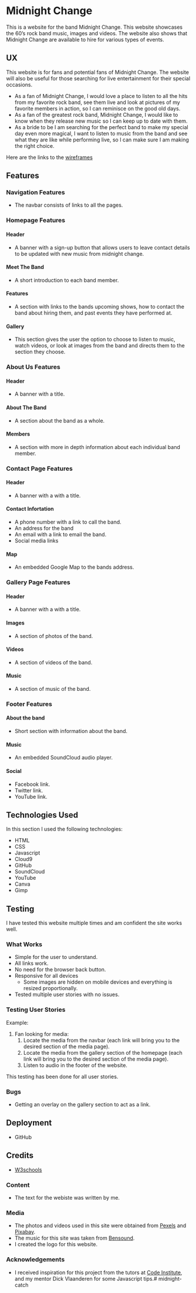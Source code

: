 # Midnight Change

This is a website for the band Midnight Change. This website showcases the 60’s rock band music, images and videos. 
The website also shows that Midnight Change are available to hire for various types of events.


## UX

This website is for fans and potential fans of Midnight Change. The website will also be useful for those searching for live entertainment for their special occasions.

- As a fan of Midnight Change, I would love a place to listen to all the hits from my favorite rock band, see them live and look at pictures of my favorite members in action, so I can reminisce on the good old days. 
- As a fan of the greatest rock band, Midnight Change, I would like to know when they release new music so I can keep up to date with them.
- As a bride to be I am searching for the perfect band to make my special day even more magical, I want to listen to music from the band and see what they are like while performing live, so I can make sure I am making the right choice.

Here are the links to the [wireframes](https://wireframe.cc/PWEADn)

## Features

### Navigation Features
- The navbar consists of links to all the pages.

### Homepage Features

#### Header
- A banner with a sign-up button that allows users to leave contact details to be updated with new music from midnight change.

#### Meet The Band
- A short introduction to each band member.

#### Features
-  A section with links to the bands upcoming shows, how to contact the band about hiring them, and past events they have performed at.

#### Gallery
- This section gives the user the option to choose to listen to music, watch videos, or look at images from the band and directs them to the section they choose.

### About Us Features

#### Header
- A banner with a title.

#### About The Band
- A section about the band as a whole.

#### Members
-  A section with more in depth information about each individual band member.

### Contact Page Features

#### Header
- A banner with a with a title.

#### Contact Infortation
- A phone number with a link to call the band.
- An address for the band
- An email with a link to email the band.
- Social media links

#### Map
-  An embedded Google Map to the bands address.

### Gallery Page Features

#### Header
- A banner with a with a title.

#### Images
- A section of photos of the band.

#### Videos
- A section of videos of the band.

#### Music
- A section of music of the band.

### Footer Features

#### About the band
- Short section with information about the band.

#### Music
- An embedded SoundCloud audio player.

#### Social
- Facebook link.
- Twitter link.
- YouTube link.


## Technologies Used

In this section I used the following technologies:

- HTML
- CSS
- Javascript
- Cloud9
- GitHub
- SoundCloud
- YouTube
- Canva
- Gimp

## Testing

I have tested this website multiple times and am confident the site works well.  
### What Works
- Simple for the user to understand.
- All links work.
- No need for the browser back button.
- Responsive for all devices
    - Some images are hidden on mobile devices and everything is resized proportionally.
- Tested multiple user stories with no issues.

### Testing User Stories
Example:
  
1. Fan looking for media:
    1. Locate the media from the navbar (each link will bring you to the desired section of the media page).
    2. Locate the media from the gallery section of the homepage (each link will bring you to the desired section of the media page).
    3. Listen to audio in the footer of the website.
    
This testing has been done for all user stories.

### Bugs
- Getting an overlay on the gallery section to act as a link.

## Deployment
- GitHub

## Credits
- [W3schools](https://www.w3schools.com/howto/howto_css_image_overlay.asp)

### Content
- The text for the webiste was written by me.

### Media
- The photos and videos used in this site were obtained from [Pexels](pexels.com) and [Pixabay](pixabay.com). 
- The music for this site was taken from [Bensound](https://www.bensound.com/royalty-free-music).
- I created the logo for this website.

### Acknowledgements

- I received inspiration for this project from the tutors at [Code Institute](codeinstitute.com), and my mentor Dick Vlaanderen for some Javascript tips.# midnight-catch
